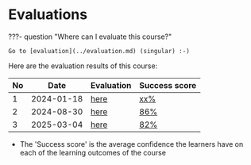 # Evaluations

???- question "Where can I evaluate this course?"

    Go to [evaluation](../evaluation.md) (singular) :-)

Here are the evaluation results of this course:

No |Date      |Evaluation                |Success score
---|----------|--------------------------|-------------
1  |2024-01-18|[here](20240118/README.md)|[xx%](20240118/success_score.txt)
2  |2024-08-30|[here](20240830/README.md)|[86%](20240830/success_score.txt)
3  |2025-03-04|[here](20250304/README.md)|[82%](20250304/success_score.txt)

- The 'Success score' is the average confidence the learners
  have on each of the learning outcomes of the course
